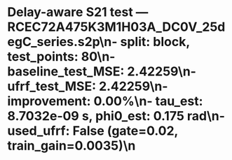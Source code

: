 # Delay-aware S21 test — RCEC72A475K3M1H03A_DC0V_25degC_series.s2p\n- split: block, test_points: 80\n- baseline_test_MSE: 2.42259\n- ufrf_test_MSE: 2.42259\n- improvement: 0.00%\n- tau_est: 8.7032e-09 s, phi0_est: 0.175 rad\n- used_ufrf: False (gate=0.02, train_gain=0.0035)\n